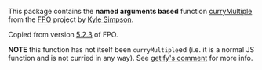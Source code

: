 This package contains the **named arguments based** function [curryMultiple](https://github.com/getify/fpo/blob/master/docs/core-API.md#fpocurrymultiple) from the [FPO](https://github.com/getify/fpo) project by [Kyle Simpson](https://github.com/getify).

Copied from version [5.2.3](https://github.com/getify/fpo/tree/5.2.3) of FPO.

**NOTE** this function has not itself been `curryMultiple`ed (i.e. it is a normal JS function and is not curried in any way). See [getify's comment](https://github.com/getify/fpo/issues/16#issuecomment-287787792) for more info.
